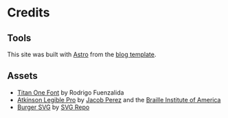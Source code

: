 # Credits

## Tools

This site was built with [Astro](https://astro.build/) from the [blog template](https://github.com/withastro/astro/tree/latest/examples/blog).

## Assets

- [Titan One Font](https://www.dafont.com/titan-one.font) by Rodrigo Fuenzalida
- [Atkinson Legible Pro](https://jacobxperez.github.io/atkinson-hyperlegible-pro/) by [Jacob Perez](https://github.com/jacobxperez) and the [Braille Institute of America](https://brailleinstitute.org/freefont)
- [Burger SVG](https://www.svgrepo.com/svg/287733/burger) by [SVG Repo](https://www.svgrepo.com/)
